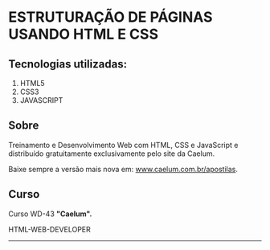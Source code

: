 # ESTRUTURAÇÃO DE PÁGINAS USANDO HTML E CSS 

## Tecnologias utilizadas:
1. HTML5
1. CSS3
1. JAVASCRIPT


## Sobre 
Treinamento e Desenvolvimento Web com HTML, CSS e JavaScript e distribuído gratuitamente exclusivamente pelo site da Caelum.

Baixe sempre a versão mais nova em: www.caelum.com.br/apostilas.


## Curso
Curso WD-43 **"Caelum".** 
<p>HTML-WEB-DEVELOPER</p>

 

___